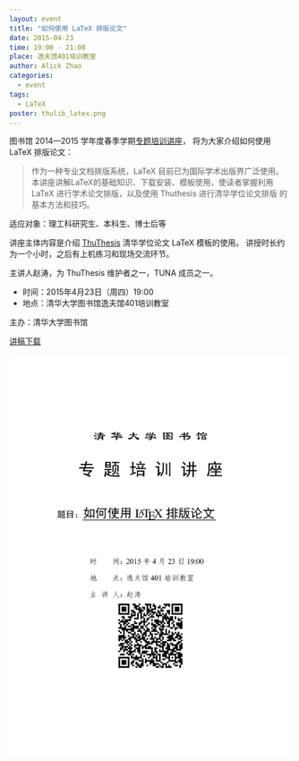 ```yaml
---
layout: event
title: "如何使用 LaTeX 排版论文"
date: 2015-04-23
time: 19:00 - 21:00
place: 逸夫馆401培训教室
author: Alick Zhao
categories:
  - event
tags:
  - LaTeX
poster: thulib_latex.png
---
```


图书馆 2014—2015 学年度春季学期[专题培训讲座][lectures]，
将为大家介绍如何使用 LaTeX 排版论文：

> 作为一种专业文档排版系统，LaTeX 目前已为国际学术出版界广泛使用。
> 本讲座讲解LaTeX的基础知识、下载安装、模板使用，使读者掌握利用
> LaTeX 进行学术论文排版，以及使用 Thuthesis 进行清华学位论文排版
> 的基本方法和技巧。

适应对象：理工科研究生、本科生、博士后等

讲座主体内容是介绍 [ThuThesis] 清华学位论文 LaTeX 模板的使用。
讲授时长约为一个小时，之后有上机练习和现场交流环节。

主讲人赵涛，为 ThuThesis 维护者之一，TUNA 成员之一。

- 时间：2015年4月23日（周四）19:00
- 地点：清华大学图书馆逸夫馆401培训教室

主办：清华大学图书馆

[讲稿下载](/assets/slides/latex-talk-v1.1.pdf)

[lectures]: http://lib.tsinghua.edu.cn/service/workshop.html
[ThuThesis]: https://github.com/xueruini/thuthesis

<!--more-->

![](/assets/img/events/thulib_latex.png)
